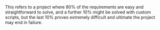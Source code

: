 This refers to a project where 80% of the requirements are easy and straightforward to solve, and a further 10% might be solved with custom scripts, but the last 10% proves extremely difficult and ultimate the project may end in failure.